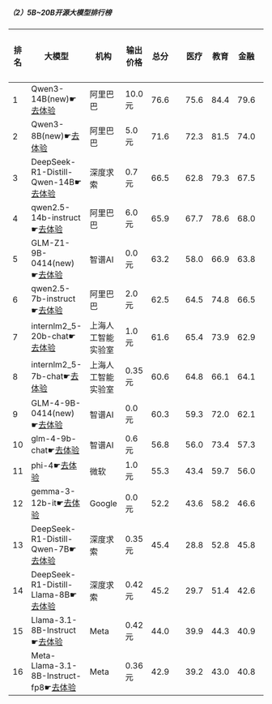 ##### （2）5B~20B开源大模型排行榜
|排名|大模型|机构|输出价格|总分| |医疗|教育|金融|法律|行政公务|心理健康|推理与数学计算|语言与指令遵从|
|---|-----|---|-------|---|-|----|---|---|---|------|-------|-----------|------------|
|1|Qwen3-14B(new)☛[去体验](https://easyllm.site/static/modelcompare.html?type=open-source)|阿里巴巴|10.0元|76.6| |        75.6|84.4|79.6|62.2|        73.3|63.4|        86.7|87.4|
|2|Qwen3-8B(new)☛[去体验](https://easyllm.site/static/modelcompare.html?type=open-source)|阿里巴巴|5.0元|71.6| |        72.3|81.5|74.0|54.4|        53.3|65.8|        83.1|88.1|
|3|DeepSeek-R1-Distill-Qwen-14B☛[去体验](https://easyllm.site/static/modelcompare.html?type=open-source)|深度求索|0.7元|66.5| |        62.8|79.3|67.5|40.2|        66.5|55.6|        81.0|78.7|
|4|qwen2.5-14b-instruct☛[去体验](https://easyllm.site/static/modelcompare.html?type=open-source)|阿里巴巴|6.0元|65.9| |        67.7|78.6|68.0|45.4|        61.0|56.1|        70.4|79.9|
|5|GLM-Z1-9B-0414(new)☛[去体验](https://easyllm.site/static/modelcompare.html?type=open-source)|智谱AI|0.0元|63.2| |        58.0|66.9|63.8|31.5|        75.5|48.8|        84.8|76.2|
|6|qwen2.5-7b-instruct☛[去体验](https://easyllm.site/static/modelcompare.html?type=open-source)|阿里巴巴|2.0元|62.5| |        64.5|74.8|66.5|41.8|        53.0|56.0|        67.6|76.1|
|7|internlm2_5-20b-chat☛[去体验](https://easyllm.site/static/modelcompare.html?type=open-source)|上海人工智能实验室|1.0元|61.6| |        65.4|73.9|62.9|44.7|        53.5|52.7|        62.4|77.2|
|8|internlm2_5-7b-chat☛[去体验](https://easyllm.site/static/modelcompare.html?type=open-source)|上海人工智能实验室|0.35元|60.6| |        64.8|66.1|64.1|43.1|        55.5|51.0|        64.3|76.3|
|9|GLM-4-9B-0414(new)☛[去体验](https://easyllm.site/static/modelcompare.html?type=open-source)|智谱AI|0.0元|60.3| |        59.3|72.0|62.1|40.8|        53.5|49.2|        68.3|76.8|
|10|glm-4-9b-chat☛[去体验](https://easyllm.site/static/modelcompare.html?type=open-source)|智谱AI|0.6元|56.8| |        56.0|73.4|57.3|36.5|        52.0|47.1|        60.1|71.7|
|11|phi-4☛[去体验](https://easyllm.site/static/modelcompare.html?type=open-source)|微软|1.0元|55.3| |        43.4|59.7|56.0|24.9|        64.5|43.2|        77.3|73.7|
|12|gemma-3-12b-it☛[去体验](https://easyllm.site/static/modelcompare.html?type=open-source)|Google|0.0元|52.2| |        43.6|58.2|46.6|20.4|        59.0|41.1|        77.3|71.6|
|13|DeepSeek-R1-Distill-Qwen-7B☛[去体验](https://easyllm.site/static/modelcompare.html?type=open-source)|深度求索|0.35元|45.4| |        28.8|52.8|45.8|19.2|        54.0|30.4|        70.9|61.2|
|14|DeepSeek-R1-Distill-Llama-8B☛[去体验](https://easyllm.site/static/modelcompare.html?type=open-source)|深度求索|0.42元|45.2| |        29.7|51.4|42.6|20.3|        52.0|31.9|        68.5|64.8|
|15|Llama-3.1-8B-Instruct☛[去体验](https://easyllm.site/static/modelcompare.html?type=open-source)|Meta|0.42元|44.0| |        39.9|44.3|40.9|21.3|        43.0|37.2|        59.9|65.8|
|16|Meta-Llama-3.1-8B-Instruct-fp8☛[去体验](https://easyllm.site/static/modelcompare.html?type=open-source)|Meta|0.36元|42.9| |        39.2|43.0|40.8|19.5|        37.5|34.0|        63.1|65.7|
    
